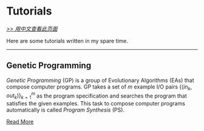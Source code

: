 # Tutorials

[*>> 用中文查看此页面*](/cn/tutorials/)

Here are some tutorials written in my spare time.

---

## Genetic Programming

*Genetic Programming* (GP) is a group of Evolutionary Algorithms (EAs) that compose computer programs. GP takes a set of $m$ example I/O pairs $\{({in}_k,{out}_k)\}_{k=1}^m$ as the program specification and searches the program that satisfies the given examples. This task to compose computer programs automatically is called *Program Synthesis* (PS).

[Read More](/tutorials/gp/)
